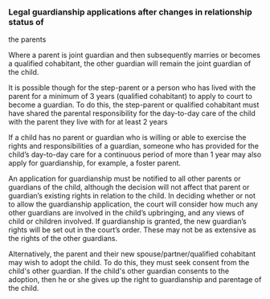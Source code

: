 ###  Legal guardianship applications after changes in relationship status of
the parents

Where a parent is joint guardian and then subsequently marries or becomes a
qualified cohabitant, the other guardian will remain the joint guardian of the
child.

It is possible though for the step-parent or a person who has lived with the
parent for a minimum of 3 years (qualified cohabitant) to apply to court to
become a guardian. To do this, the step-parent or qualified cohabitant must
have shared the parental responsibility for the day-to-day care of the child
with the parent they live with for at least 2 years

If a child has no parent or guardian who is willing or able to exercise the
rights and responsibilities of a guardian, someone who has provided for the
child’s day-to-day care for a continuous period of more than 1 year may also
apply for guardianship, for example, a foster parent.

An application for guardianship must be notified to all other parents or
guardians of the child, although the decision will not affect that parent or
guardian’s existing rights in relation to the child. In deciding whether or
not to allow the guardianship application, the court will consider how much
any other guardians are involved in the child’s upbringing, and any views of
child or children involved. If guardianship is granted, the new guardian’s
rights will be set out in the court’s order. These may not be as extensive as
the rights of the other guardians.

Alternatively, the parent and their new spouse/partner/qualified cohabitant
may wish to adopt the child. To do this, they must seek consent from the
child's other guardian. If the child's other guardian consents to the
adoption, then he or she gives up the right to guardianship and parentage of
the child.

